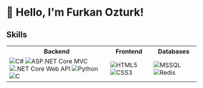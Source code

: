 # 👋 Hello, I'm Furkan Ozturk!

## Skills
<table>
  <tr>
    <th><b>Backend</b></th>
    <th><b>Frontend</b></th>
    <th><b>Databases</b></th>
  </tr>
  <tr>
    <td>
      <img src="https://img.icons8.com/color/48/000000/c-sharp-logo.png" title="C#" alt="C#"/>
      <img src="https://img.icons8.com/color/48/000000/microsoft.png" title="ASP.NET Core MVC" alt="ASP.NET Core MVC"/>
      <img src="https://img.icons8.com/color/48/000000/api.png" title=".NET Core Web API" alt=".NET Core Web API"/>
      <img src="https://img.icons8.com/color/48/000000/python.png" title="Python" alt="Python"/>
      <img src="https://img.icons8.com/color/48/000000/c-programming.png" title="C" alt="C"/>
    </td>
    <td>
      <img src="https://img.icons8.com/color/48/000000/html-5.png" title="HTML5" alt="HTML5"/>
      <img src="https://img.icons8.com/color/48/000000/css3.png" title="CSS3" alt="CSS3"/>
    </td>
    <td>
      <img src="https://img.icons8.com/color/48/000000/microsoft-sql-server.png" title="MSSQL" alt="MSSQL"/>
      <img src="https://img.icons8.com/color/48/000000/redis.png" title="Redis" alt="Redis"/>
    </td>
  </tr>
</table>

